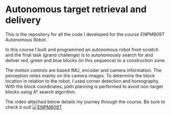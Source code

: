 # Autonomous target retrieval and delivery
This is the repository for all the code I developed for the course ENPM809T Autonomous Robot.

In this course I built and programmed an autonomous robot from scratch and the final task (grand challenge) is to autonomously search for and deliver red, green and blue blocks (in this sequence) to a construction zone. 

The motion controls are based IMU, encoder and camera information. The perception relies mainly on the camera images. To determine the block location in relation to the robot, I used corner detection and homography. With the block coordinates, path planning is performed to avoid non-target blocks using A* search algorithm. 

The video attached below details my journey through the course. Be sure to check it out!
[![ENPM809T](https://www.dropbox.com/s/boc8dndfhbv71my/ENPM809T.jpg?dl=0)](https://www.youtube.com/watch?v=_IznfzKgS2I "ENPM809T")
 
